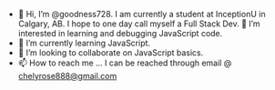 - 👋 Hi, I’m @goodness728. I am currently a student at InceptionU in Calgary, AB. I hope to one day call myself a Full Stack Dev. 👀 I’m interested in learning and debugging JavaScript code.
- 🌱 I’m currently learning JavaScript.
- 💞️ I’m looking to collaborate on JavaScript basics.
- 📫 How to reach me ... I can be reached through email @ chelyrose888@gmail.com

<!---
goodness728/goodness728 is a ✨ special ✨ repository because its `README.md` (this file) appears on your GitHub profile.
You can click the Preview link to take a look at your changes.
--->

